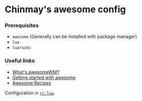 # Chinmay's awesome config

### Prerequisites

- `awesome` (Generally can be installed with package manager)
- `lua`
- `luarocks`

### Useful links

- [What's awesomeWM?](https://awesomewm.org/)
- [Getting started with awesome](https://awesomewm.org/apidoc/documentation/07-my-first-awesome.md.html)
- [Awesome Recipes](https://awesomewm.org/recipes/)

Configuration in [`rc.lua`](./rc.lua).
